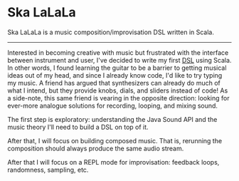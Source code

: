 Ska LaLaLa
==========

Ska LaLaLa is a music composition/improvisation DSL written in Scala.

----------------------------------------------------------------------------------------------------

Interested in becoming creative with music but frustrated with the interface between
instrument and user, I've decided to write my first [DSL](http://en.wikipedia.org/wiki/Domain-specific_language)
using Scala. In other words, I found learning the guitar to be a barrier to
getting musical ideas out of my head, and since I already know code, I'd like to try
typing my music. A friend has argued that synthesizers can already do much of what I intend,
but they provide knobs, dials, and sliders instead of code! As a side-note, this same friend
is vearing in the opposite direction: looking for ever-more analogue solutions for recording,
looping, and mixing sound.

The first step is exploratory: understanding the Java Sound API and the music theory I'll need
to build a DSL on top of it.

After that, I will focus on building composed music. That is, rerunning the composition should
always produce the same audio stream.

After that I will focus on a REPL mode for improvisation: feedback loops, randomness, sampling, etc.